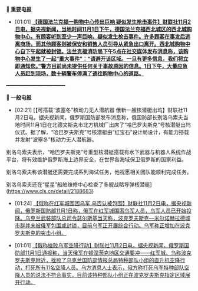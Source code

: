 **🔴 重要电报**

  - [01:01] **[【德国法兰克福一购物中心传出巨响 疑似发生枪击事件】财联社11月2日电，据央视新闻，当地时间11月1日下午，德国法兰克福西北城区的西北城购物中心，有顾客听到至少一声巨响，疑似发生枪击事件。许多顾客在事发后逃离商场，而其他顾客则被保安和销售人员引导从紧急出口离开。西北城购物中心自下午起就被封锁。法兰克福消防局下午5点在社交媒体发布消息称，该购物中心发生了一起“重大事件”：“请避开该区域。一旦有更多信息，我们将立即通知您。”警方目前尚未提供任何关于事故原因的信息。1日下午，大量应急人员赶到现场，数十辆警车停满了通往购物中心的道路。](https://www.cls.cn/detail/2188680)**

━━━━━━━━━━━━━━━━━━━

**📰 一般电报**

  - [02:21] [【可搭载“波塞冬”核动力无人潜航器 俄新一艘核潜艇出坞】财联社11月2日电，据央视新闻，俄罗斯国防部发布消息称，俄国防部长别洛乌索夫当地时间11月1日在北德文斯克市北方机械厂出席了“哈巴罗夫斯克”号核潜艇出坞仪式。据了解，“哈巴罗夫斯克”号核潜艇由“红宝石”设计局设计，有能力搭载并发射“波塞冬”核动力无人潜航器。

别洛乌索夫表示，“哈巴罗夫斯克”号重型核潜艇搭载有水下武器与机器人系统作战平台，将有效维护俄罗斯海上边界安全，在世界各海域保卫俄罗斯的国家利益。

别洛乌索夫称该潜艇还需要完成系列海试任务，他祝愿相关团队能顺利完成任务。

别洛乌索夫还在“星星”船舶维修中心检查了多艘战略导弹核潜艇](https://www.cls.cn/detail/2188683)

  - [01:24] [【俄称在红军城围困乌军 乌否认被包围】财联社11月2日电，据央视新闻，俄罗斯国防部11月1日称，俄军在红军城围困乌军人员，乌军人员已开始投降。乌克兰武装部队总司令瑟尔斯基当天称，波克罗夫斯克—米尔诺赫拉德城市群并未被俄军包围或封锁，目前乌军正开展综合行动。乌军称正增加在波克罗夫斯克的突击小组。](https://www.cls.cn/detail/2188682)

  - [01:01] [【俄称挫败乌军空降行动】财联社11月2日电，据央视新闻，俄罗斯国防部11月1日通报称，当天俄军在顿涅茨克地区交通要冲——红军城、乌称波克罗夫斯克附近，挫败了乌克兰国防部情报总局特种部队小组的直升机空降行动，打死所有11名空降人员。乌方消息人士表示，俄方称打死乌军特种部队空降人员的说法不符合事实，目前该特种部队小组正在波克罗夫斯克指定区域展开行动。](https://www.cls.cn/detail/2188681)
